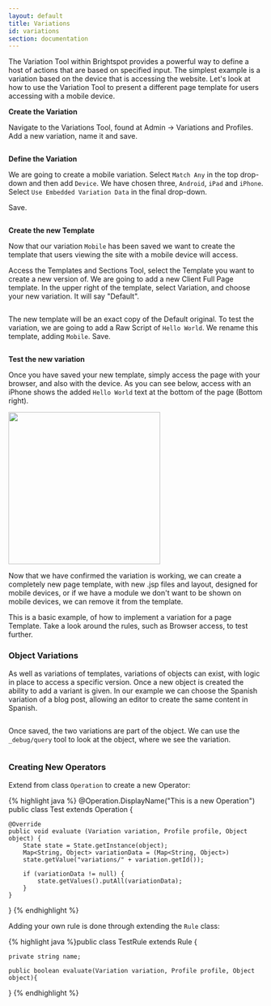 ```yaml
---
layout: default
title: Variations
id: variations
section: documentation
---
```


<div markdown="1" class="span12">


The Variation Tool within Brightspot provides a powerful way to define a host of actions that are based on specified input. The simplest example is a variation based on the device that is accessing the website. Let's look at how to use the Variation Tool to present a different page template for users accessing with a mobile device.

**Create the Variation**

Navigate to the Variations Tool, found at Admin -> Variations and Profiles. Add a new variation, name it and save.

<a href="javascript:;"><img src="http://docs.brightspot.s3.amazonaws.com/variation-new.png" alt="" /></a>

**Define the Variation**

We are going to create a mobile variation. Select `Match Any` in the top drop-down and then add `Device`. We have chosen three, `Android`, `iPad` and `iPhone`. Select `Use Embedded Variation Data` in the final drop-down.

Save.

<a href="javascript:;"><img src="http://docs.brightspot.s3.amazonaws.com/variation-create.png" alt="" /></a>

**Create the new Template**

Now that our variation `Mobile` has been saved we want to create the template that users viewing the site with a mobile device will access.

Access the Templates and Sections Tool, select the Template you want to create a new version of. We are going to add a new Client Full Page template. In the upper right of the template, select Variation, and choose your new variation. It will say "Default".

<a href="javascript:;"><img src="http://docs.brightspot.s3.amazonaws.com/template-variation.png" alt="" /></a>

The new template will be an exact copy of the Default original. To test the variation, we are going to add a Raw Script of `Hello World`. We rename this template, adding `Mobile`. Save.

<a href="javascript:;"><img src="http://docs.brightspot.s3.amazonaws.com/template-variation-test.png" alt="" /></a>

**Test the new variation**

Once you have saved your new template, simply access the page with your browser, and also with the device. As you can see below, access with an iPhone shows the added `Hello World` text at the bottom of the page (Bottom right).

<img width="300" src="http://docs.brightspot.s3.amazonaws.com/test-variation.png" alt="" />

Now that we have confirmed the variation is working, we can create a completely new page template, with new .jsp files and layout, designed for mobile devices, or if we have a module we don't want to be shown on mobile devices, we can remove it from the template.

This is a basic example, of how to implement a variation for a page Template. Take a look around the rules, such as Browser access, to test further.

### Object Variations

As well as variations of templates, variations of objects can exist, with logic in place to access a specific version. Once a new object is created the ability to add a variant is given. In our example we can choose the Spanish variation of a blog post, allowing an editor to create the same content in Spanish.

<a href="javascript:;"><img src="http://docs.brightspot.s3.amazonaws.com/object-variation-choose.png" alt="" /></a>

Once saved, the two variations are part of the object. We can use the `_debug/query` tool to look at the object, where we see the variation.

<a href="javascript:;"><img src="http://docs.brightspot.s3.amazonaws.com/object-variation-result.png" alt="" /></a>

### Creating New Operators

Extend from class `Operation` to create a new Operator:

<img class="smaller" src="http://docs.brightspot.s3.amazonaws.com/new_operation.png" alt="" />

<div class="highlight">{% highlight java %}
@Operation.DisplayName("This is a new Operation")
public class Test extends Operation {

    @Override
    public void evaluate (Variation variation, Profile profile, Object object) {
        State state = State.getInstance(object);
        Map<String, Object> variationData = (Map<String, Object>)
        state.getValue("variations/" + variation.getId());
    
        if (variationData != null) {
            state.getValues().putAll(variationData);
        }
    }
 }
{% endhighlight %}</div>

Adding your own rule is done through extending the `Rule` class:

<div class="highlight">{% highlight java %}public class TestRule extends Rule {

    private string name;
     
    public boolean evaluate(Variation variation, Profile profile, Object object){

}
{% endhighlight %}</div>